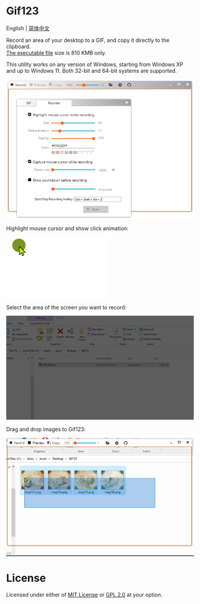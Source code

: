 <h1> Gif123 </h1>  

English | [简体中文](./README.md)

Record an area of your desktop to a GIF, and copy it directly to the clipboard.  
[The executable file](https://gif123.aardio.com/download/Gif123.7z) size is 810 KMB only.  
  
This utility works on any version of Windows, starting from Windows XP and up to Windows 11. Both 32-bit and 64-bit systems are supported.

![screenshot](./screenshots/en.png)

Highlight mouse cursor and show click animation:

![screenshot](./screenshots/click-animation.gif)

Select the area of the screen you want to record:

![screenshot](./screenshots/area.gif)

Drag and drop images to Gif123:

![screenshot](./screenshots/opt.gif)

# License

 Licensed under either of [MIT License](./LICENSE) or [GPL 2.0](LICENSE-GPL) at your option.
